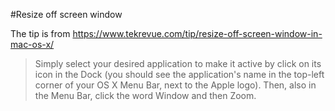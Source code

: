 #Resize off screen window

The tip is from https://www.tekrevue.com/tip/resize-off-screen-window-in-mac-os-x/
> Simply select your desired application to make it active by click on its icon in the Dock (you should see the application's name in the top-left corner of your OS X Menu Bar, next to the Apple logo). Then, also in the Menu Bar, click the word Window and then Zoom.
